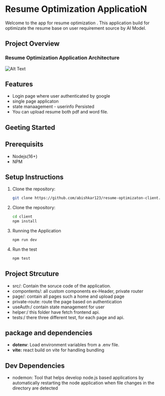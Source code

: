 # Resume Optimization ApplicatioN
Welcome to the app for resume optimization . This application build for optimizate the resume base on user requirement source by AI Model.

## Project Overview 

### Resume Optimization Application Architecture 
![Alt Text](../client/src/assets/resume-op.png)

## Features 
- Login page where user authenticated by google
- single page applicaton 
- state manaagement - userinfo Persisted
- You can upload resume both pdf and word file.

## Geeting Started
## Prerequisits 
- Nodejs(16+)
- NPM

## Setup Instructions
1. Clone the repository:

   ```bash
   git clone https://github.com/abishkar123/resume-optimizaton-client.git
   
   ```
2. Clone the repository:
   ```bash
   cd client
   npm install
   ```

3. Running the Application 
   ```bash
   npm run dev 
   ```
4. Run the test
   ```bash
   npm test
   ```

## Project Strcuture 

- src/: Contain the soruce code of the application.
 - compontents/:  all custom components ex-Header, private router
 - page/: contain all pages such a home and upload page
 - private-route: route the page based on authentication
 - useAuth:/ contain state management for user
 - helper:/ this folder have fetch frontend api.
 - tests:/ there three different test, for each page and api.

 ## package and dependencies
 - **dotenv**: Load environment variables from a .env file.
 - **vite:** react build on vite for handling bundling 

 ## Dev Dependencies
- nodemon: Tool that helps develop node.js based applications by automatically restarting the node application when file changes in the directory are detected
  